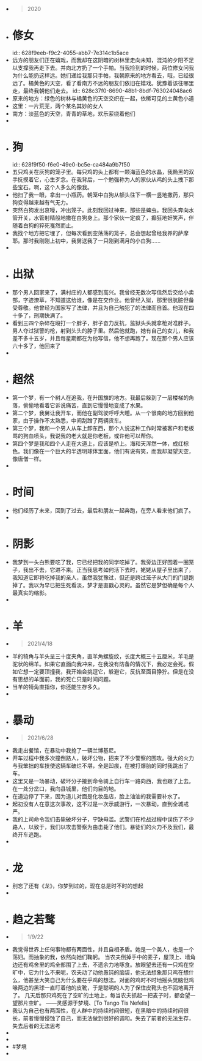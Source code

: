 - > 2020
- # 修女
  id:: 628f9eeb-f9c2-4055-abb7-7e314c1b5ace
- 远方的朋友们正在嬉戏，而我却在这阴暗的树林里走向未知，混沌的夕阳不足以支撑我再走下去。并向北方扔了一个手帕。当我捡到的时候，两位修女问我为什么能扔这样远。她们递给我那只手帕，我朝原来的地方看去，哦，已经很远了。橘黄色的天空，看了看南方不远的朋友们依旧在嬉戏。犹豫着该往哪里走，最终我朝他们走去。
  id:: 628c37f0-8690-48b1-8bdf-763024048ac6
- 原来的地方：绿色的树林与橘黄色的天空交织在一起，依稀可见的土黄色小道
- 这里：一片荒芜，两个某名其妙的女人
- 南方：淡蓝色的天空，青青的草地，欢乐萦绕着他们
-
- # 狗
  id:: 628f9f50-f6e0-49e0-bc5e-ca484a9b7f50
- 五只鸡关在灰狗的笼子里。每只鸡的头上都有一颗海蓝色的水晶，我黝黑的双手抚摸着它，心生歹念。在我背后，一个勉强称为人的家伙从鸡的头上拽下那些宝石。啊，这个人多么的像我。
- 他扫了我一眼，拿出一小瓶药。朝笼中白狗从额头往下一横一竖地撒药，那只狗变得越来越有气无力。
- 突然白狗发出哀嚎，冲出笼子。此刻我回过神来，那些是蜱虫。我回头奔向水管开关，水管射精般地撒在白狗身上。那个家伙一定疯了，癫狂地奸笑声，伴随着白狗的猝死戛然而止。
- 我找个地方把它埋了，但每次看到空荡荡的笼子，总会想起曾经我养的萨摩耶。那时我刚刚上初中，我舅送我了一只刚到满月的小白狗……
-
- # 出狱
- 那个男人回家来了，满村庄的人都感到高兴。我曾经无数次写信然后交给小卖部，字迹潦草，不知道这给谁，像是在交作业。他曾经入狱，那里很肮脏但备受尊敬。他曾经为国家写了法律，并且为自己触犯了的法律而自首。他现在四十多了，刑期快满了。
- 看到三四个杂碎在殴打一个胖子，胖子奋力反抗，监狱头头就拿枪对准胖子。男人夺过狱警的枪，射到头头的脖子里。然后他就跑，她有自己的女儿，和我差不多十五岁，并且每星期都在为他写信，他不想再跑了。现在那个男人应该六十多了，他回来了
-
- # 超然
- 第一个梦，有一个树人在追我，在升国旗的地方。我最后躲到了一层楼梯的角落，偷偷地看着它诉说痛苦，直到它慢慢地变成了水果。
- 第二个梦，我舅让我开车，而他在副驾驶呼呼大睡。从一个很南的地方回到他家，由于操作不太熟悉，中间刮蹭了两辆货车。
- 第三个梦，我和一个男人从车上卸东西，那个人说这种工作时常被客户和老板骂的狗血喷头，我说我的老大就是你老板，或许他可以帮你。
- 第四个梦是我和四个人走在大道上，应该是桥上。海和天浑然一体，成红棕色。我们像在一个巨大的半透明球体里面，他们有说有笑，而我却凝望天空，像唐僧一样。
-
- # 时间
- 他们经历了未来，回到了过去，最后和朋友一起奔跑，在旁人看来他们疯了。
-
- # 阴影
- 我梦到一头白熊要吃了我，它已经把我的同学吃掉了。我旁边正好围着一圈笼子，我出不去，它进不来。正当我思考如何活下去时，姥姥从屋子里出来了，我知道它即将吃掉我的亲人，虽然我犹豫过，但还是跨过笼子从大门的门缝跑掉了。我以为早已把生死看淡，梦才是直戳心灵的。虽然它是梦但确是每个人最真实的缩影。
-
- # 羊
- > 2021/4/18
- 羊的犄角与羊头呈三十度夹角，直羊角螺旋纹，长度大概三十五厘米，羊毛是驼状的绵羊。如果它直面向我冲来，在我没有防备的情况下，我必定会死。假如它想一定要顶撞我，我开始会挑逗它，躲避它，反抗至面目狰狞。但是在没有思想的羊面前，我的死亡只是时间问题。
- 当羊的犄角直指你，你还能生存多久。
-
- # 暴动
- > 2021/6/28
- 我走出餐馆，在暴动中我抢了一辆兰博基尼。
- 开车过程中我多次撞倒路人，破坏公物，招来了不少警察的围攻。强大的火力与我笨拙的车技使这辆车破烂不堪，全是凹痕，在被打爆胎的同时我跳出了车。
- 这里又是一场暴动，破坏分子接到命令骑上自行车一路向西，我也跟了上去。在一处分岔口，我向县城里，他们向目的地。
- 在道边停了下来，因为道儿对面是化妆品店，脸上油油的我需要补水了。
- 起初没有人在意这次事故，这不过是一次示威游行，一次暴动，直到全城戒严。
- 我的上司命令我们击毙破坏分子，宁缺毋滥。武警们在枪战过程中误伤了不少路人，以致于，我们以攻击警察为由击毙了他们。暴徒们的火力不及我们，最终开车逃跑。
-
- # 龙
- 别忘了还有《龙》，你梦到过的，现在总是时不时的想起
-
- # 趋之若鹜
- > 1/9/22
- 我觉得世界上任何事物都有两面性，并且自相矛盾。她是一个美人，也是一个荡妇。而抽象的我，依然向她们鞠躬。
  当农夫倒掉手中的麦子，屋顶上、墙角边还有鸡舍里的鸡全部围了上去，不遗余力地啄食。放眼望去还有一只鸡在空旷中，它为什么不来呢，农夫动了动他愚钝的脑袋，他无法想象那只鸡在想什么，他甚至大笑自己为什么要在乎鸡的想法。对面的鸡时不时地摇头晃脑但鸡喙两边的黑球一直盯着他的皮靴，于是聪明的人为了保住皮靴头也不回地离开了。
  几天后那只鸡死在了空旷的土地上，每当农夫抓起一把麦子时，都会望一望那片空旷。
  ——灵感源于梦境、[To Tango Tis Nefelis]
- 我认为自己也有两面性，在人群中的持续时间很短，在黑暗中的持续时间很长，前者慢慢侵蚀了自己，而无法做到很好的调和。失去了前者的无法生存，失去后者的无法思考
-
-
- #梦境
-